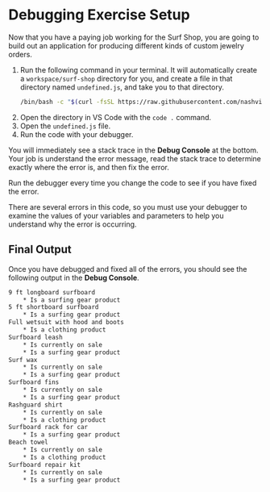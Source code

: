 # Debugging Exercise Setup

Now that you have a paying job working for the Surf Shop, you are going to build out an application for producing different kinds of custom jewelry orders.

1. Run the following command in your terminal. It will automatically create a `workspace/surf-shop` directory for you, and create a file in that directory named `undefined.js`, and take you to that directory.
   ```sh
   /bin/bash -c "$(curl -fsSL https://raw.githubusercontent.com/nashville-software-school/client-side-mastery/cohort-64/book-1-queen-bee/chapters/scripts/undefined.sh)"
   ```
2. Open the directory in VS Code with the `code .` command.
3. Open the `undefined.js` file.
4. Run the code with your debugger.

You will immediately see a stack trace in the **Debug Console** at the bottom. Your job is understand the error message, read the stack trace to determine exactly where the error is, and then fix the error.

Run the debugger every time you change the code to see if you have fixed the error.

There are several errors in this code, so you must use your debugger to examine the values of your variables and parameters to help you understand why the error is occurring.

## Final Output

Once you have debugged and fixed all of the errors, you should see the following output in the **Debug Console**.

```txt
9 ft longboard surfboard
	* Is a surfing gear product
5 ft shortboard surfboard
	* Is a surfing gear product
Full wetsuit with hood and boots
	* Is a clothing product
Surfboard leash
	* Is currently on sale
	* Is a surfing gear product
Surf wax
	* Is currently on sale
	* Is a surfing gear product
Surfboard fins
	* Is currently on sale
	* Is a surfing gear product
Rashguard shirt
	* Is currently on sale
	* Is a clothing product
Surfboard rack for car
	* Is a surfing gear product
Beach towel
	* Is currently on sale
	* Is a clothing product
Surfboard repair kit
	* Is currently on sale
	* Is a surfing gear product
```